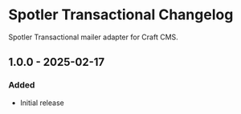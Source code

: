 # Spotler Transactional Changelog

Spotler Transactional mailer adapter for Craft CMS.

## 1.0.0 - 2025-02-17
### Added
- Initial release
